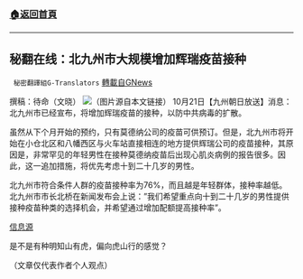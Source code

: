 ###  [:house:返回首頁](https://github.com/ourhimalayas/txt)
---


## 秘翻在线：北九州市大规模增加辉瑞疫苗接种
` 秘密翻譯組G-Translators` [轉載自GNews](https://gnews.org/zh-hans/1609847/)

撰稿：待命（文晓）
![](https://assets.gnews.org/wp-content/uploads/2021/10/画像1-18.png)（图片源自本文链接）
10月21日【九州朝日放送】消息：北九州市已经宣布，将增加辉瑞疫苗的接种，以防中共病毒的扩散。

虽然从下个月开始的预约，只有莫德纳公司的疫苗可供预订。但是，北九州市将开始在小仓北区和八幡西区与火车站直接相连的地方提供辉瑞公司的疫苗接种，其原因是，非常罕见的年轻男性在接种莫德纳疫苗后出现心肌炎病例的报告很多。因此，这一追加措施，将优先考虑十到二十几岁的男性。

北九州市符合条件人群的疫苗接种率为76%，而且越是年轻群体，接种率越低。北九州市市长北桥在新闻发布会上说：”我们希望重点向十到二十几岁的男性提供接种疫苗种类的选择机会，并希望通过增加配额提高接种率”。

[信息源](https://news.yahoo.co.jp/articles/8f5920dda941b16d6945f5f39ba1cac704d322f8)

是不是有种明知山有虎，偏向虎山行的感觉？

（文章仅代表作者个人观点）
